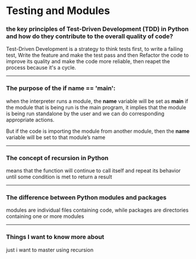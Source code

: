 # Testing and Modules 

### the key principles of Test-Driven Development (TDD) in Python and how do they contribute to the overall quality of code?
Test-Driven Development is a strategy to think tests first, to write a failing test, Write the feature and make the test pass and then Refactor the code to improve its quality and make the code more reliable, then reapet the process because it's a cycle.


------
### The purpose of the if __name__ == '__main__':
when the interpreter runs a module, the __name__ variable will be set as  __main__ if the module that is being run is the main program, it implies that the module is being run standalone by the user and we can do corresponding appropriate actions.

But if the code is importing the module from another module, then the __name__  variable will be set to that module’s name

------

### The concept of recursion in Python

means that the function will continue to call itself and repeat its behavior until some condition is met to return a result
 
-----
### The difference between Python modules and packages

modules are individual files containing code, while packages are directories containing one or more modules

---------
### Things I want to know more about
just i want to master using recursion 

